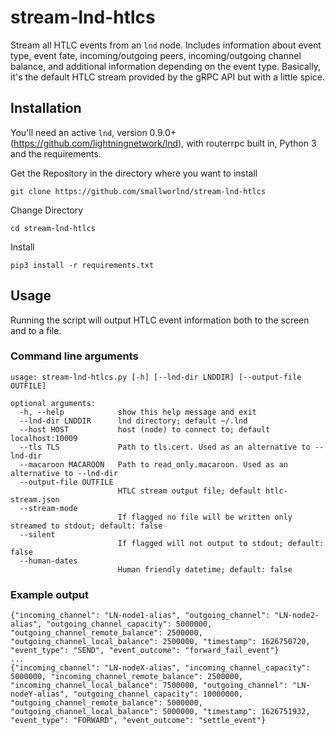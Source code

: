 # stream-lnd-htlcs

Stream all HTLC events from an `lnd` node. Includes information about event type, event fate, incoming/outgoing peers, incoming/outgoing channel balance, and additional information depending on the event type. Basically, it's the default HTLC stream provided by the gRPC API but with a little spice.

## Installation

You'll need an active `lnd`, version 0.9.0+ (https://github.com/lightningnetwork/lnd), with routerrpc built in, Python 3 and the requirements.

Get the Repository in the directory where you want to install
```
git clone https://github.com/smallworlnd/stream-lnd-htlcs
```
Change Directory
```
cd stream-lnd-htlcs
```
Install

```
pip3 install -r requirements.txt
```

## Usage

Running the script will output HTLC event information both to the screen and to a file.

### Command line arguments

```
usage: stream-lnd-htlcs.py [-h] [--lnd-dir LNDDIR] [--output-file OUTFILE]

optional arguments:
  -h, --help            show this help message and exit
  --lnd-dir LNDDIR      lnd directory; default ~/.lnd
  --host HOST           host (node) to connect to; default localhost:10009
  --tls TLS             Path to tls.cert. Used as an alternative to --lnd-dir
  --macaroon MACAROON   Path to read_only.macaroon. Used as an alternative to --lnd-dir
  --output-file OUTFILE
                        HTLC stream output file; default htlc-stream.json
  --stream-mode 
                        If flagged no file will be written only streamed to stdout; default: false
  --silent 
                        If flagged will not output to stdout; default: false
  --human-dates
                        Human friendly datetime; default: false
```

### Example output

```
{"incoming_channel": "LN-node1-alias", "outgoing_channel": "LN-node2-alias", "outgoing_channel_capacity": 5000000, "outgoing_channel_remote_balance": 2500000, "outgoing_channel_local_balance": 2500000, "timestamp": 1626750720, "event_type": "SEND", "event_outcome": "forward_fail_event"}
...
{"incoming_channel": "LN-nodeX-alias", "incoming_channel_capacity": 5000000, "incoming_channel_remote_balance": 2500000, "incoming_channel_local_balance": 7500000, "outgoing_channel": "LN-nodeY-alias", "outgoing_channel_capacity": 10000000, "outgoing_channel_remote_balance": 5000000, "outgoing_channel_local_balance": 5000000, "timestamp": 1626751932, "event_type": "FORWARD", "event_outcome": "settle_event"}
```
